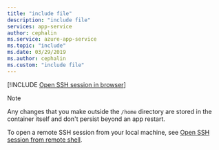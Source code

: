 ```yaml
---
title: "include file"
description: "include file"
services: app-service
author: cephalin
ms.service: azure-app-service
ms.topic: "include"
ms.date: 03/29/2019
ms.author: cephalin
ms.custom: "include file"
---
```


[!INCLUDE [Open SSH session in browser](app-service-web-ssh-connect-no-h.md)]

> [!NOTE]
> Any changes that you make outside the `/home` directory are stored in the container itself and don't persist beyond an app restart.
>

To open a remote SSH session from your local machine, see [Open SSH session from remote shell](../articles/app-service/configure-linux-open-ssh-session.md#open-ssh-session-with-azure-cli).
